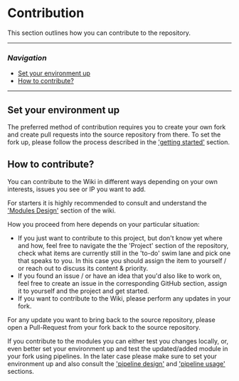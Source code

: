# Contribution
This section outlines how you can contribute to the repository.

---
### _Navigation_
- [Set your environment up](#set-your-environment-up)
- [How to contribute?](#how-to-contribute)
---

## Set your environment up

The preferred method of contribution requires you to create your own fork and create pull requests into the source repository from there. To set the fork up, please follow the process described in the ['getting started'](./GettingStarted#Option-1-Use-it-as-a-basis-to-set-up-your-own-inner-source-project) section.

## How to contribute?

You can contribute to the Wiki in different ways depending on your own interests, issues you see or IP you want to add.

For starters it is highly recommended to consult and understand the ['Modules Design'](.\ModulesDesign.md) section of the wiki.

How you proceed from here depends on your particular situation:
- If you just want to contribute to this project, but don't know yet where and how, feel free to navigate the the 'Project' section of the repository, check what items are currently still in the 'to-do' swim lane and pick one that speaks to you. In this case you should assign the item to yourself / or reach out to discuss its content & priority.
- If you found an issue / or have an idea that you'd also like to work on, feel free to create an issue in the corresponding GitHub section, assign it to yourself and the project and get started.
- If you want to contribute to the Wiki, please perform any updates in your fork.

For any update you want to bring back to the source repository, please open a Pull-Request from your fork back to the source repository.

If you contribute to the modules you can either test you changes locally, or, even better set your environment up and test the updated/added module in your fork using pipelines. In the later case please make sure to set your environment up and also consult the ['pipeline design'](.\PipelinesDesign.md) and ['pipeline usage'](.\PipelinesUsage.md) sections.
